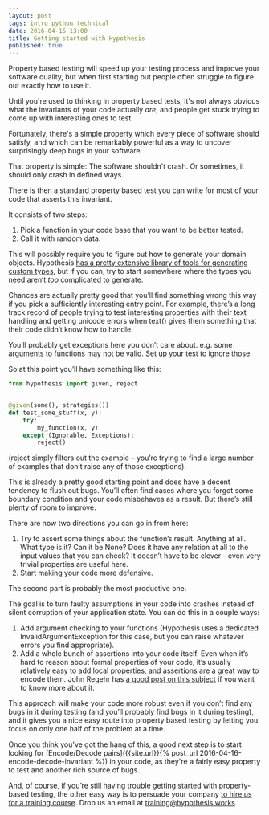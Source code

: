 ```yaml
---
layout: post
tags: intro python technical
date: 2016-04-15 13:00
title: Getting started with Hypothesis
published: true
---
```


Property based testing will speed up your testing process and improve your software quality,
but when first starting out people often struggle to figure out exactly how to use it.

Until you're used to thinking in property based tests, it's not always obvious what the invariants of your
code actually *are*, and people get stuck trying to come up with interesting ones to test.

Fortunately, there's a simple property which every piece of software should satisfy, and which can be
remarkably powerful as a way to uncover surprisingly deep bugs in your software.

<!--more-->

That property is simple: The software shouldn't crash. Or sometimes, it should only crash in defined
ways.

There is then a standard property based test you can write for most of your code that asserts this
invariant.

It consists of two steps:

1. Pick a function in your code base that you want to be better tested.
2. Call it with random data.

This will possibly require you to figure out how to generate your domain objects. Hypothesis
[has a pretty extensive library of tools for generating custom types](http://hypothesis.readthedocs.org/en/release/data.html),
but if you can, try to start somewhere where the types you need aren’t *too* complicated to generate.

Chances are actually pretty good that you’ll find something wrong this way if you pick a
sufficiently interesting entry point. For example, there’s a long track record of people trying to
test interesting properties with their text handling and getting unicode errors when text()
gives them something that their code didn’t know how to handle.

You’ll probably get exceptions here you don’t care about. e.g. some arguments to functions may not be valid.
Set up your test to ignore those.

So at this point you’ll have something like this:

```python
from hypothesis import given, reject


@given(some(), strategies())
def test_some_stuff(x, y):
    try:
        my_function(x, y)
    except (Ignorable, Exceptions):
        reject()
```

(reject simply filters out the example – you’re trying to find a large number of examples that don’t raise any of those exceptions).

This is already a pretty good starting point and does have a decent tendency to flush out bugs. You’ll often
find cases where you forgot some boundary condition and your code misbehaves as a result. But there’s still plenty of room to improve.

There are now two directions you can go in from here:

1. Try to assert some things about the function’s result. Anything at all. What type is it?
   Can it be None? Does it have any relation at all to the input values that you can check?
   It doesn’t have to be clever - even very trivial properties are useful here.
2. Start making your code more defensive.

The second part is probably the most productive one.

The goal is to turn faulty assumptions in your code into crashes instead of silent corruption of your application state. You can do this in a couple ways:

1. Add argument checking to your functions (Hypothesis uses a dedicated InvalidArgumentException for this case, but you can raise whatever errors you find appropriate).
2. Add a whole bunch of assertions into your code itself.
Even when it’s hard to reason about formal properties of your code, it’s usually relatively easy to add local properties, and assertions are a great way to encode them. John Regehr has [a good post on this subject](http://blog.regehr.org/archives/1091) if you want to know more about it.

This approach will make your code more robust even if you don’t find any bugs in it during testing (and you’ll probably find bugs in it during testing), and it gives you a nice easy route into property based testing by letting you focus on only one half of the problem at a time.

Once you think you've got the hang of this, a good next step is to start looking for [Encode/Decode pairs]({{site.url}}{% post_url 2016-04-16-encode-decode-invariant %}) in
your code, as they're a fairly easy property to test and another rich source of bugs.

And, of course, if you’re still having trouble getting started with property-based testing, the other easy way is to persuade your company [to hire us for a training course](/training/). Drop us an email at [training@hypothesis.works](mailto:training@hypothesis.works])
